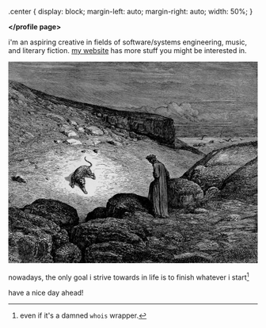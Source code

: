 .center {
  display: block;
  margin-left: auto;
  margin-right: auto;
  width: 50%;
}

**</profile page>**

i'm an aspiring creative in fields of software/systems engineering, music, and literary fiction. [my website](wtfta.run) has more stuff you might be interested in.

<img src="./zur_dante.jpg" alt="zur_dante" class="center">

nowadays, the only goal i strive towards in life is to finish whatever i start[^1]

have a nice day ahead!

[^1]: even if it's a damned `whois` wrapper.

